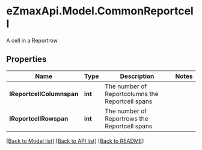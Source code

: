 # eZmaxApi.Model.CommonReportcell
A cell in a Reportrow 

## Properties

Name | Type | Description | Notes
------------ | ------------- | ------------- | -------------
**IReportcellColumnspan** | **int** | The number of Reportcolumns the Reportcell spans | 
**IReportcellRowspan** | **int** | The number of Reportrows the Reportcell spans | 

[[Back to Model list]](../README.md#documentation-for-models) [[Back to API list]](../README.md#documentation-for-api-endpoints) [[Back to README]](../README.md)

